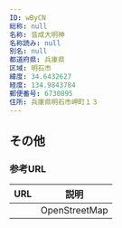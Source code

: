 ```yaml
---
ID: wByCN
総称: null
名称: 音成大明神
名称読み: null
別名: null
都道府県: 兵庫県
区域: 明石市
緯度: 34.6432627
経度: 134.9843784
郵便番号: 6730895
住所: 兵庫県明石市岬町１３
---
```


## その他

### 参考URL

| URL | 説明          |
| --- | ------------- |
|     | OpenStreetMap |
